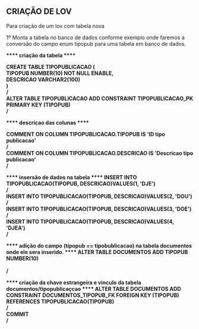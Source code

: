 <H2>CRIAÇÃO DE LOV</H2>

<span>Para criação de um lov com tabela nova</span>

<p>1º Monta a tabela no banco de dados conforme exemplo onde faremos a conversão do campo enum tipopub para uma tabela em banco de dados.</p>
<strong>
  **** criação da tabela ****
  
  CREATE TABLE TIPOPUBLICACAO (	</br>
    TIPOPUB    NUMBER(10) NOT NULL ENABLE,	</br>
	  DESCRICAO  VARCHAR2(100)	</br>
  )		</br>
  /		</br>
  ALTER TABLE TIPOPUBLICACAO ADD CONSTRAINT TIPOPUBLICACAO_PK PRIMARY KEY (TIPOPUB)	</br>
 /	</br>

  **** descricao das colunas ****
  
  COMMENT ON COLUMN TIPOPUBLICACAO.TIPOPUB IS 'ID tipo publicacao'	</br>
  /	</br>
  COMMENT ON COLUMN TIPOPUBLICACAO.DESCRICAO IS 'Descricao tipo publicacao'	</br>
  /	</br>

  **** insersão de dados na tabela ****
  INSERT INTO TIPOPUBLICACAO(TIPOPUB, DESCRICAO)VALUES(1, 'DJE')	</br>
  /	</br>
  INSERT INTO TIPOPUBLICACAO(TIPOPUB, DESCRICAO)VALUES(2, 'DOU')	</br>
  /	</br>
  INSERT INTO TIPOPUBLICACAO(TIPOPUB, DESCRICAO)VALUES(3, 'DOE')	</br>
  /	</br>
  INSERT INTO TIPOPUBLICACAO(TIPOPUB, DESCRICAO)VALUES(4, 'DJEA')	</br>
  /	</br>

  **** adição do campo (tipopub == tipobublicacao) na tabela documentos onde ele sera inserido. ****
  ALTER TABLE DOCUMENTOS ADD TIPOPUB NUMBER(10)	</br>	</br>
  /	</br>

  **** criação da chave estrangeira e vinculo da tabela documentos/tipopublicaçcao ****
  ALTER TABLE DOCUMENTOS ADD CONSTRAINT DOCUMENTOS_TIPOPUB_FK FOREIGN KEY (TIPOPUB)  REFERENCES TIPOPUBLICACAO(TIPOPUB)	</br>
  /	</br>
  COMMIT	</br>
  /	</br>
  </strong>

  

